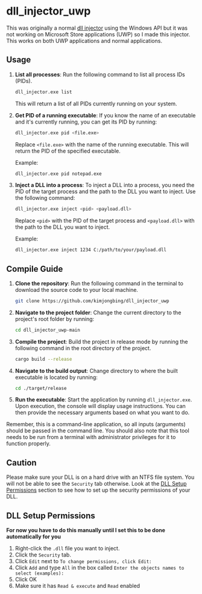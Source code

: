 # dll_injector_uwp
This was originally a normal [dll injector](https://github.com/kimjongbing/dll_injector) using the Windows API but it was not working on Microsoft Store applications (UWP) so I made this injector. This works on both UWP applications and normal applications. 


## Usage
1. **List all processes**: Run the following command to list all process IDs (PIDs).

    ```bash
    dll_injector.exe list
    ```
    This will return a list of all PIDs currently running on your system.

2. **Get PID of a running executable**: If you know the name of an executable and it's currently running, you can get its PID by running:

    ```bash
    dll_injector.exe pid <file.exe>
    ```
    Replace `<file.exe>` with the name of the running executable. This will return the PID of the specified executable.

    Example:
    ```bash
    dll_injector.exe pid notepad.exe
    ```

3. **Inject a DLL into a process**: To inject a DLL into a process, you need the PID of the target process and the path to the DLL you want to inject. Use the following command:

    ```bash
    dll_injector.exe inject <pid> <payload.dll>
    ```
    Replace `<pid>` with the PID of the target process and `<payload.dll>` with the path to the DLL you want to inject.

    Example:
    ```bash
    dll_injector.exe inject 1234 C:/path/to/your/payload.dll
    ```


## Compile Guide

1. **Clone the repository**: Run the following command in the terminal to download the source code to your local machine.

    ```bash
    git clone https://github.com/kimjongbing/dll_injector_uwp
    ```

2. **Navigate to the project folder**: Change the current directory to the project's root folder by running:

    ```bash
    cd dll_injector_uwp-main
    ```

3. **Compile the project**: Build the project in release mode by running the following command in the root directory of the project.

    ```bash
    cargo build --release
    ```

4. **Navigate to the build output**: Change directory to where the built executable is located by running:

    ```bash
    cd ./target/release
    ```

5. **Run the executable**: Start the application by running `dll_injector.exe`. Upon execution, the console will display usage instructions. You can then provide the necessary arguments based on what you want to do.

Remember, this is a command-line application, so all inputs (arguments) should be passed in the command line. You should also note that this tool needs to be run from a terminal with administrator privileges for it to function properly.


## Caution
Please make sure your DLL is on a hard drive with an NTFS file system. You will not be able to see the ``Security`` tab otherwise. Look at the [DLL Setup Permissions](#dll-setup-permissions) section to see how to set up the security permissions of your DLL. 


## DLL Setup Permissions
**For now you have to do this manually until I set this to be done automatically for you**
1.  Right-click the ``.dll`` file you want to inject.
2.  Click the ``Security`` tab.
3.  Click ``Edit`` next to ``To change permissions, click Edit:``
4.  Click ``Add`` and type ``All`` in the box called ``Enter the objects names to select (examples):``
5.  Click OK
6.  Make sure it has ``Read & execute`` and ``Read`` enabled 

